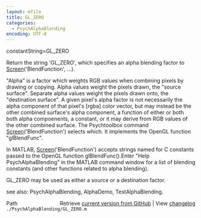 ```yaml
---
layout: mfile
title: GL_ZERO
categories:
  - PsychAlphaBlending
encoding: UTF-8
---
```


constantString=GL\_ZERO

Return the string 'GL\_ZERO', which specifies an alpha blending
factor to [Screen](/docs/Screen)\('BlendFunction', ...\).

"Alpha" is a factor which weights RGB values when combining pixels by
drawing or copying.  Alpha values weight the pixels drawn, the "source
surface".   Separate alpha values weight the pixels drawn onto, the
"destination surface".   A given pixel's alpha factor is not necessarily
the alpha component of that pixel's \[rgba\] color vector, but may instead
be the other combined surface's alpha component, a function of either or
both both alpha compoenents, a constant, or it may derive from RGB values
of the other combined surface.  The Psychtoolbox command
[Screen](/docs/Screen)\('BlendFunction'\) selects which. It implements the OpenGL function
"glBlendFunc".

In MATLAB, [Screen](/docs/Screen)\('BlendFunction'\) accepts strings named for C constants
passed to the OpenGL function glBlendFunc\(\).Enter "Help
PsychAlphaBlending" in the MATLAB command window for a list of blending
constants \(and other functions related to alpha blending\).

GL\_ZERO may be used as either a source or a destination factor.


see also: PsychAlphaBlending, AlphaDemo, TestAlphaBlending.


<div class="code_header" style="text-align:right;">
  <span style="float:left;">Path&nbsp;&nbsp;</span> <span class="counter">Retrieve <a href=
  "https://raw.github.com/Psychtoolbox-3/Psychtoolbox-3/beta/./PsychAlphaBlending/GL_ZERO.m">current version from GitHub</a> | View <a href=
  "https://github.com/Psychtoolbox-3/Psychtoolbox-3/commits/beta/./PsychAlphaBlending/GL_ZERO.m">changelog</a></span>
</div>
<div class="code">
  <code>./PsychAlphaBlending/GL_ZERO.m</code>
</div>
